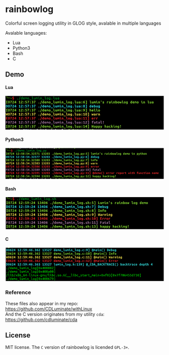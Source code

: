 # rainbowlog
Colorful screen logging utility in GLOG style, avalable in multiple languages

Avalable languages:  
* Lua
* Python3
* Bash
* C

## Demo

#### Lua
![demo_lua](./pictures/demo_lua.png)  

#### Python3
![demo_py3](./pictures/demo_py3.png)  

#### Bash
![demo_bash](./pictures/demo_bash.png)  

#### C
![demo_c](./pictures/demo_c.png)  


### Reference
These files also appear in my repo:
  https://github.com/CDLuminate/withLinux  
And the C version originates from my utility `cda`:
  https://github.com/cdluminate/cda

## License

MIT license. The `C` version of rainbowlog is licended `GPL-3+`.
